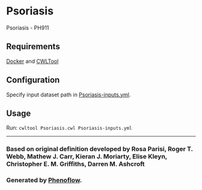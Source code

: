# Psoriasis

Psoriasis - PH911

## Requirements

[Docker](https://docs.docker.com/install/) and [CWLTool](https://github.com/common-workflow-language/cwltool#install)

## Configuration

Specify input dataset path in [Psoriasis-inputs.yml](Psoriasis-inputs.yml).

## Usage

Run: `cwltool Psoriasis.cwl Psoriasis-inputs.yml`

***

### Based on original definition developed by Rosa Parisi, Roger T. Webb, Mathew J. Carr, Kieran J. Moriarty, Elise Kleyn, Christopher E. M. Griffiths, Darren M. Ashcroft
### Generated by [Phenoflow](https://kclhi.org/phenoflow).
